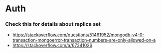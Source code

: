 # Auth

### Check this for details about replica set
 - https://stackoverflow.com/questions/51461952/mongodb-v4-0-transaction-mongoerror-transaction-numbers-are-only-allowed-on-a
 - https://stackoverflow.com/a/67341026
 
